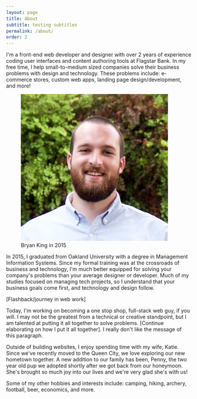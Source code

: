 ```yaml
---
layout: page
title: About
subtitle: testing subtitles
permalink: /about/
order: 2
---
```


I'm a front-end web developer and designer with over 2 years of experience coding user interfaces and content authoring tools at Flagstar Bank. In my free time, I help small-to-medium sized companies solve their business problems with design and technology. These problems include: e-commerce stores, custom web apps, landing page design/development, and more!

<figure class="right">
	<img src="/images/bryan-king.jpg" alt="Bryan King">
	<figcaption>Bryan King in 2015</figcaption>
</figure>

In 2015, I graduated from Oakland University with a degree in Management Information Systems. Since my formal training was at the crossroads of business and technology, I'm much better equipped for solving your company's problems than your average designer or developer. Much of my studies focused on managing tech projects, so I understand that your business goals come first, and technology and design follow.

[Flashback/journey in web work]

Today, I'm working on becoming a one stop shop, full-stack web guy, if you will. I may not be the greatest from a technical or creative standpoint, but I am talented at putting it all together to solve problems. [Continue elaborating on how I put it all together]. I really don't like the message of this paragraph.

Outside of building websites, I enjoy spending time with my wife, Katie. Since we've recently moved to the Queen City, we love exploring our new hometown together. A new addition to our family has been, Penny, the two year old pup we adopted shortly after we got back from our honeymoon. She's brought so much joy into our lives and we're very glad she's with us!

Some of my other hobbies and interests include: camping, hiking, archery, football, beer, economics, and more.

